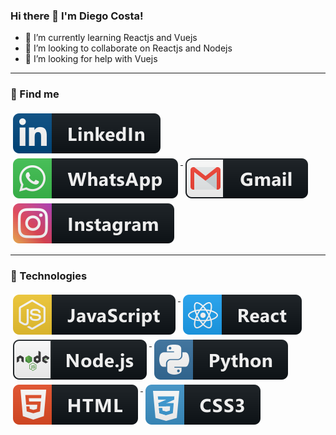### Hi there 👋 I'm Diego Costa!

- 🌱 I’m currently learning Reactjs and Vuejs
- 👯 I’m looking to collaborate on Reactjs and Nodejs
- 🤔 I’m looking for help with Vuejs

---

### 📢 Find me

<p>
  <a href="https://www.linkedin.com/in/diegocosta-dev/">
    <img src="https://raw.githubusercontent.com/diegocosta-dev/diegocosta-dev/dead693ca37ffb9ddefd7ed7d11577205ef301ad/Resources/linkedin.svg" alt="linkedin" style="vertical-align:top; margin:4px">
  </a>

  <a href="https://api.whatsapp.com/send?phone=5584988808712">
    <img src="https://raw.githubusercontent.com/diegocosta-dev/diegocosta-dev/dead693ca37ffb9ddefd7ed7d11577205ef301ad/Resources/whatsapp.svg" alt="whatsapp" style="vertical-align:top; margin:4px">
  </a>

  <a href="mailto:name@diegoarthurdev@gmail.com">
    <img src="https://raw.githubusercontent.com/diegocosta-dev/diegocosta-dev/dead693ca37ffb9ddefd7ed7d11577205ef301ad/Resources/gmail.svg" alt="gmail" style="vertical-align:top; margin:4px">
  </a>

  <a href="https://www.instagram.com/diego.art.costa/">
    <img src="https://raw.githubusercontent.com/diegocosta-dev/diegocosta-dev/dead693ca37ffb9ddefd7ed7d11577205ef301ad/Resources/instagram.svg" alt="instagram" style="vertical-align:top; margin:4px">
  </a>
</p>

---

### 📢 Technologies

<p>
  <a href="">
    <img src="https://raw.githubusercontent.com/diegocosta-dev/diegocosta-dev/dead693ca37ffb9ddefd7ed7d11577205ef301ad/Resources/js.svg" alt="Javascript" style="vertical-align:top; margin:4px">
  </a>
  <a href="https://reactjs.org/">
    <img src="https://raw.githubusercontent.com/diegocosta-dev/diegocosta-dev/dead693ca37ffb9ddefd7ed7d11577205ef301ad/Resources/react.svg" alt="Reactjs" style="vertical-align:top; margin:4px">
  </a>
  <a href="https://nodejs.org/">
    <img src="https://raw.githubusercontent.com/diegocosta-dev/diegocosta-dev/dead693ca37ffb9ddefd7ed7d11577205ef301ad/Resources/nodejs.svg" alt="Nodejs" style="vertical-align:top; margin:4px">
  </a>
   <a href="https://www.python.org/">
    <img src="https://raw.githubusercontent.com/diegocosta-dev/diegocosta-dev/dead693ca37ffb9ddefd7ed7d11577205ef301ad/Resources/python.svg" alt="Python3" style="vertical-align:top; margin:4px">
  </a>
  <a href="">
    <img src="https://raw.githubusercontent.com/diegocosta-dev/diegocosta-dev/dead693ca37ffb9ddefd7ed7d11577205ef301ad/Resources/html.svg" alt="HTML5" style="vertical-align:top; margin:4px">
  </a>
   <a href="">
    <img src="https://raw.githubusercontent.com/diegocosta-dev/diegocosta-dev/dead693ca37ffb9ddefd7ed7d11577205ef301ad/Resources/css3.svg" alt="CSS3" style="vertical-align:top; margin:4px">
  </a>
</p>
